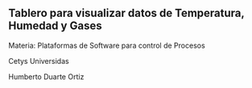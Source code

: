 
## Tablero para visualizar datos de Temperatura, Humedad y Gases

Materia: Plataformas de Software para control de Procesos

Cetys Universidas

Humberto Duarte Ortiz
